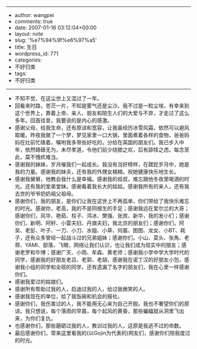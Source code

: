 - --
- author: wangpei
- comments: true
- date: 2007-01-16 03:12:04+00:00
- layout: note
- slug: '%e7%94%9f%e6%97%a5'
- title: 生日
- wordpress_id: 771
- categories:
- 不好归类
- tags:
- 不好归类
- --
- 不知不觉，在这尘世上又混过了一年。
- 回看来时路，苍茫一片，不知是雾气还是尘沙。我不过是一粒尘埃，有幸来到这个世界上，靠着上帝、亲人、朋友和陌生人们的大爱与不弃，才走过了这么多年。回首往昔，我要说的是内心的感激。
- 感谢父母，给我生命，还有原谅和宽容，让我虽经历冰雪风霜，依然可以避风取暖。昨夜我做了一个梦，梦见家里一口大锅，里面煮着各样的食物，爸爸妈妈在灶前忙碌着，嘱咐我多带些好吃的，分给在英国的朋友们。我已步入中年，依然碌碌无为，未尽孝道，令他们前少绕膝之欢，后有舔犊之虑。每念至此，莫不愧疚难当。
- 感谢我的妹妹，岁月催我们一起成长。我没有当好榜样，在蹉跎岁月中，她是我的力量。感谢我的妹夫，还有我的外甥女楠楠，祝她健康快乐地生长。
- 感谢我舅舅，他教会我什么是幸福。感谢我的叔叔，难忘跟他冬夜里喝酒的时光。还有我的堂弟堂妹。感谢看着我长大的姑姑。感谢我所有的亲人，还有我去世的爷爷奶奶祖父祖母。
- 感谢你们，我的朋友，是你们让我在这世上不再孤单，你们带给了我快乐难忘的时光。感谢你，老高，我的不是同根生的手足；感谢我远在爱尔兰的大哥；感谢你们，风华、艳茹、柱子、鸿冰、樊强、张宾、新华，我的发小们；感谢你们，新明、阿轩、小雷夫妇、丹旗夫妇，我北京的朋友们；感谢你们，阿吴、老彭、叶子、一刀、小刀、水姐、小草、何晨、图图、龙女、小BT、耗子，还有众多曾经一起战斗过的兄弟姐妹；感谢你们，小山、菜头、张角、老蒋、YAMI、部落、飞眼，网络让我们认识，也让我们成为现实中的朋友；感谢老罗和牛博；感谢广天、小雨、牟森、黄老师；感谢我小学中学大学时代的同学，感谢我的好朋友老吕、老郭、老胡，感谢我在诺丁汉的好朋友小包，感谢我小组的同学和全班的同学。还有遗漏了名字的朋友们，我在心里一样感谢你们。
- 感谢我爱过的姑娘们。
- 感谢所有帮助过我的人，启迪过我的人，给过我微笑的人。
- 感谢我现在的单位，给了我饭碗和机会的报社。
- 感谢你们，我伤害过的人，我不能用无心来为自己开脱。我也不奢望你们的原谅。我只想说，每个落雨的早晨，每个起风的黄昏，那些蝙蝠就从洞里飞出来，为你们复仇。
- 也感谢你们，那些磨砺过我的人，教训过我的人，这原是我逃不过的命数。
- 最后感谢你们，常来这里看我的(以Gojin为代表的)网友们，感谢你们陪我度过的时光。
